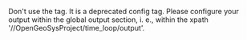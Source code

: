Don't use the tag. It is a deprecated config tag.  Please configure your output
 within the global output section, i. e., within the xpath
'//OpenGeoSysProject/time_loop/output'.